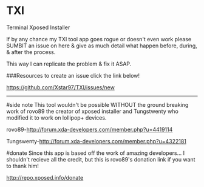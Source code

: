 # TXI
Terminal Xposed Installer

If by any chance my TXI tool app goes rogue or doesn't even work please SUMBIT an issue on here & give as much detail what happen before, during, & after the process.

This way I can replicate the problem & fix it ASAP.

###Resources
to create an issue click the link below!

https://github.com/Xstar97/TXI/issues/new

___________________
#side note
This tool wouldn't be possible WITHOUT the ground breaking work of rovo89 the creator of xposed installer and Tungstwenty who modified it to work on lollipop+ devices.

rovo89-http://forum.xda-developers.com/member.php?u=4419114

Tungswenty-http://forum.xda-developers.com/member.php?u=4322181

#donate
Since this app is based off the work of amazing developers...
I shouldn't recieve all the credit, but this is rovo89's donation link
if you want to thank him!

http://repo.xposed.info/donate
